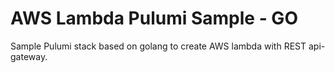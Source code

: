 # AWS Lambda Pulumi Sample - GO

Sample Pulumi stack based on golang to create AWS lambda with REST api-gateway. 